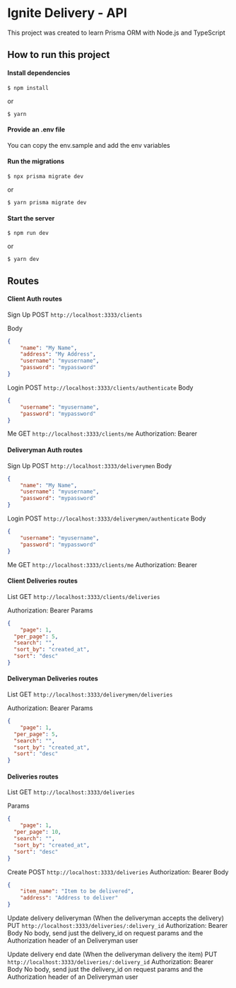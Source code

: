 # Ignite Delivery - API

This project was created to learn Prisma ORM with Node.js and TypeScript

## How to run this project

#### Install dependencies

`$ npm install`

or

`$ yarn`

#### Provide an .env file

You can copy the env.sample and add the env variables

#### Run the migrations

`$ npx prisma migrate dev`

or

`$ yarn prisma migrate dev`

#### Start the server

`$ npm run dev`

or

`$ yarn dev`

## Routes

#### Client Auth routes

Sign Up
POST `http://localhost:3333/clients`

Body
```json
{
	"name": "My Name",
	"address": "My Address",
	"username": "myusername",
	"password": "mypassword"
}
```

Login
POST `http://localhost:3333/clients/authenticate`
Body
```json
{
	"username": "myusername",
	"password": "mypassword"
}
```

Me
GET `http://localhost:3333/clients/me`
Authorization: Bearer <token>

#### Deliveryman Auth routes

Sign Up
POST `http://localhost:3333/deliverymen`
Body
```json
{
	"name": "My Name",
	"username": "myusername",
	"password": "mypassword"
}
```

Login
POST `http://localhost:3333/deliverymen/authenticate`
Body
```json
{
	"username": "myusername",
	"password": "mypassword"
}
```

Me
GET `http://localhost:3333/clients/me`
Authorization: Bearer <token>

#### Client Deliveries routes

List
GET `http://localhost:3333/clients/deliveries`

Authorization: Bearer <token>
Params
```json
{
	"page": 1,
  "per_page": 5,
  "search": "",
  "sort_by": "created_at",
  "sort": "desc"
}
```

#### Deliveryman Deliveries routes

List
GET `http://localhost:3333/deliverymen/deliveries`

Authorization: Bearer <token>
Params
```json
{
	"page": 1,
  "per_page": 5,
  "search": "",
  "sort_by": "created_at",
  "sort": "desc"
}
```

#### Deliveries routes

List
GET `http://localhost:3333/deliveries`

Params
```json
{
	"page": 1,
  "per_page": 10,
  "search": "",
  "sort_by": "created_at",
  "sort": "desc"
}
```

Create
POST `http://localhost:3333/deliveries`
Authorization: Bearer <token>
Body
```json
{
	"item_name": "Item to be delivered",
	"address": "Address to deliver"
}
```

Update delivery deliveryman (When the deliveryman accepts the delivery)
PUT `http://localhost:3333/deliveries/:delivery_id`
Authorization: Bearer <token>
Body
No body, send just the delivery_id on request params and the Authorization header of an Deliveryman user

Update delivery end date (When the deliveryman delivery the item)
PUT `http://localhost:3333/deliveries/:delivery_id`
Authorization: Bearer <token>
Body
No body, send just the delivery_id on request params and the Authorization header of an Deliveryman user